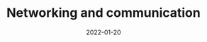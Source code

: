 ---
title: Networking and communication
date: 2022-01-20
slug: networking-communication
image: "hello.jpg"
description: Week 11
---